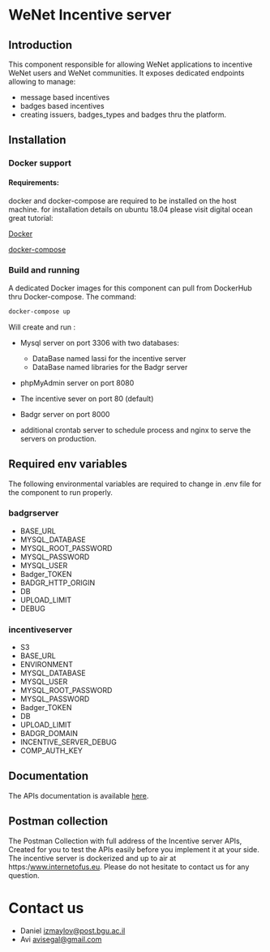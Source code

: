 # WeNet Incentive server
## Introduction
This component responsible for allowing WeNet applications to incentive WeNet users and WeNet communities.
It exposes dedicated endpoints allowing to manage:

* message based incentives 
* badges based incentives
* creating  issuers, badges_types and badges thru the platform.

## Installation

### Docker support

#### Requirements:
docker and docker-compose are required to be installed on the host machine. 
for installation details on ubuntu 18.04 please visit digital ocean great tutorial: 

[Docker](https://www.digitalocean.com/community/tutorials/how-to-install-and-use-docker-on-ubuntu-18-04)

[docker-compose](https://www.digitalocean.com/community/tutorials/how-to-install-docker-compose-on-ubuntu-18-04)
### Build and running
A dedicated Docker images for this component can pull  from DockerHub thru Docker-compose.
The command:
```bash
docker-compose up 
```
Will create and run  :

* Mysql server on port 3306   with two databases:
    * DataBase named lassi for the incentive server 
    * DataBase named libraries for the Badgr server

* phpMyAdmin server on port 8080 
* The incentive sever on port 80 (default)
* Badgr server on port 8000
* additional crontab server to schedule process and nginx to serve the servers on production.
## Required env variables
The following environmental variables are required to change in .env file  for the component to run properly.
### badgrserver
* BASE_URL
* MYSQL_DATABASE
* MYSQL_ROOT_PASSWORD
* MYSQL_PASSWORD
* MYSQL_USER
* Badger_TOKEN
* BADGR_HTTP_ORIGIN
* DB
* UPLOAD_LIMIT
* DEBUG
### incentiveserver
* S3
* BASE_URL
* ENVIRONMENT
* MYSQL_DATABASE
* MYSQL_USER
* MYSQL_ROOT_PASSWORD
* MYSQL_PASSWORD
* Badger_TOKEN
* DB
* UPLOAD_LIMIT
* BADGR_DOMAIN
* INCENTIVE_SERVER_DEBUG
* COMP_AUTH_KEY


## Documentation

The APIs documentation is available [here](https://raw.githubusercontent.com/InternetOfUs/components-documentation/master/sources/wenet-incentive_server-openapi.json).


## Postman collection

The Postman Collection with full address of the Incentive server APIs, Created for you to test the APIs easily before you implement it at your side. 
The incentive server is dockerized and up to air at https:/www.internetofus.eu.
Please do not hesitate to contact us for any question.

# Contact us
  - Daniel izmaylov@post.bgu.ac.il
  - Avi avisegal@gmail.com

